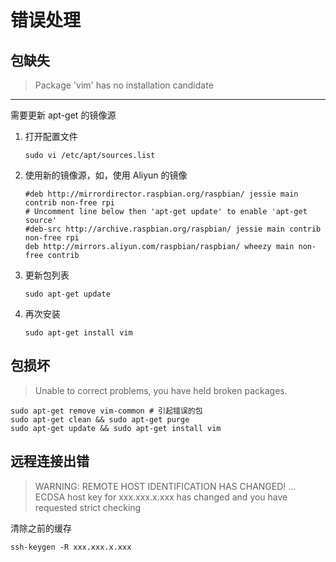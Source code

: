 # 错误处理

## 包缺失

> Package 'vim' has no installation candidate

---

需要更新 apt-get 的镜像源

1. 打开配置文件

	```shell
	sudo vi /etc/apt/sources.list
	```

2. 使用新的镜像源，如，使用 Aliyun 的镜像

	```
	#deb http://mirrordirector.raspbian.org/raspbian/ jessie main contrib non-free rpi
	# Uncomment line below then 'apt-get update' to enable 'apt-get source'
	#deb-src http://archive.raspbian.org/raspbian/ jessie main contrib non-free rpi
	deb http://mirrors.aliyun.com/raspbian/raspbian/ wheezy main non-free contrib
	```
	
3. 更新包列表

	```shell
	sudo apt-get update
	```

4. 再次安装

	```shell
	sudo apt-get install vim
	```

## 包损坏

> Unable to correct problems, you have held broken packages.


```shell
sudo apt-get remove vim-common # 引起错误的包
sudo apt-get clean && sudo apt-get purge
sudo apt-get update && sudo apt-get install vim
```

## 远程连接出错

> WARNING: REMOTE HOST IDENTIFICATION HAS CHANGED!
> ...
> ECDSA host key for xxx.xxx.x.xxx has changed and you have requested strict checking

清除之前的缓存

```shell
ssh-keygen -R xxx.xxx.x.xxx
```

